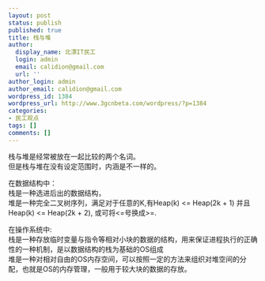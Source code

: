 ```yaml
---
layout: post
status: publish
published: true
title: 栈与堆
author:
  display_name: 北漂IT民工
  login: admin
  email: calidion@gmail.com
  url: ''
author_login: admin
author_email: calidion@gmail.com
wordpress_id: 1384
wordpress_url: http://www.3gcnbeta.com/wordpress/?p=1384
categories:
- 民工观点
tags: []
comments: []
---
```

<p>栈与堆是经常被放在一起比较的两个名词。<br />
但是栈与堆在没有设定范围时，内涵是不一样的。</p>
<p>在数据结构中：<br />
栈是一种选进后出的数据结构，<br />
堆是一种完全二叉树序列，满足对于任意的K,有Heap(k) <= Heap(2k + 1)  并且Heap(k) <= Heap(2k + 2), 或可将<=号换成>=.</p>
<p>在操作系统中:<br />
栈是一种存放临时变量与指令等相对小块的数据的结构，用来保证进程执行的正确性的一种机制，是以数据结构的栈为基础的OS组成<br />
堆是一种对相对自由的OS内存空间，可以按照一定的方法来组织对堆空间的分配，也就是OS的内存管理，一般用于较大块的数据的存放。</p>
